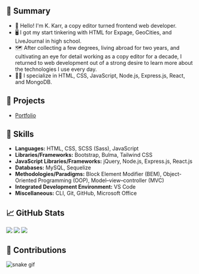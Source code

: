## 📝 Summary

- 👋 Hello! I'm K. Karr, a copy editor turned frontend web developer.
- 🖥️ I got my start tinkering with HTML for Expage, GeoCities, and LiveJournal in high school.
- 🗺️ After collecting a few degrees, living abroad for two years, and cultivating an eye for detail working as a copy editor for a decade, I returned to web development out of a strong desire to learn more about the technologies I use every day.
- 🐱‍💻 I specialize in HTML, CSS, JavaScript, Node.js, Express.js, React, and MongoDB.

## 📁 Projects

- [Portfolio](https://kkarrwrites.carrd.co/)
## 🎨 Skills

- **Languages:** HTML, CSS, SCSS (Sass), JavaScript
- **Libraries/Frameworks:** Bootstrap, Bulma, Tailwind CSS
- **JavaScript Libraries/Frameworks:** jQuery, Node.js, Express.js, React.js
- **Databases:** MySQL, Sequelize
- **Methodologies/Paradigms:** Block Element Modifier (BEM), Object-Oriented Programming (OOP), Model–view–controller (MVC)
- **Integrated Development Environment:** VS Code
- **Miscellaneous:** CLI, Git, GitHub, Microsoft Office

## 📈 GitHub Stats

<img src="https://github-readme-stats.vercel.app/api/top-langs?username=kkarrwrites&layout=compact"/>
<img src="https://github-readme-stats.vercel.app/api?username=kkarrwrites&show_icons=true"/>
<img src="https://github-readme-streak-stats.herokuapp.com/?user=kkarrwrites"/>

## 🐍 Contributions

![snake gif](https://github.com/kkarrwrites/kkarrwrites/blob/output/github-contribution-grid-snake.gif)
